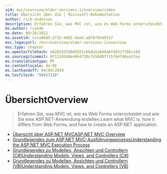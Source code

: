 ```yaml
---
uid: mvc/overview/older-versions-1/overview/index
title: Übersicht über die | Microsoft-Dokumentation
author: rick-anderson
description: Erfahren Sie, was MVC ist, wie es Web Forms unterscheidet und wie Sie eine ASP.NET-Anwendung erstellen.
ms.author: riande
ms.date: 09/28/2011
ms.assetid: ccca4b85-2f32-4d81-9ae5-a876f84497a7
msc.legacyurl: /mvc/overview/older-versions-1/overview
msc.type: chapter
ms.openlocfilehash: e6282d2199d5821cbbda5a846a6fd031f786cc0d
ms.sourcegitcommit: 0f1119340e4464720cfd16d0ff15764746ea1fea
ms.translationtype: MT
ms.contentlocale: de-DE
ms.lasthandoff: 04/09/2019
ms.locfileid: "59417116"
---
```

# <a name="overview"></a><span data-ttu-id="ee5f7-103">Übersicht</span><span class="sxs-lookup"><span data-stu-id="ee5f7-103">Overview</span></span>

> <span data-ttu-id="ee5f7-104">Erfahren Sie, was MVC ist, wie es Web Forms unterscheidet und wie Sie eine ASP.NET-Anwendung erstellen.</span><span class="sxs-lookup"><span data-stu-id="ee5f7-104">Learn what MVC is, how it differs from Web Forms, and how to create an ASP.NET application.</span></span>


- [<span data-ttu-id="ee5f7-105">Übersicht über ASP.NET MVC</span><span class="sxs-lookup"><span data-stu-id="ee5f7-105">ASP.NET MVC Overview</span></span>](asp-net-mvc-overview.md)
- [<span data-ttu-id="ee5f7-106">Grundlegendes zum ASP.NET MVC-Ausführungsprozess</span><span class="sxs-lookup"><span data-stu-id="ee5f7-106">Understanding the ASP.NET MVC Execution Process</span></span>](understanding-the-asp-net-mvc-execution-process.md)
- [<span data-ttu-id="ee5f7-107">Grundlegendes zu Modellen, Ansichten und Controllern (C#)</span><span class="sxs-lookup"><span data-stu-id="ee5f7-107">Understanding Models, Views, and Controllers (C#)</span></span>](understanding-models-views-and-controllers-cs.md)
- [<span data-ttu-id="ee5f7-108">Grundlegendes zu Modellen, Ansichten und Controllern (VB)</span><span class="sxs-lookup"><span data-stu-id="ee5f7-108">Understanding Models, Views, and Controllers (VB)</span></span>](understanding-models-views-and-controllers-vb.md)
